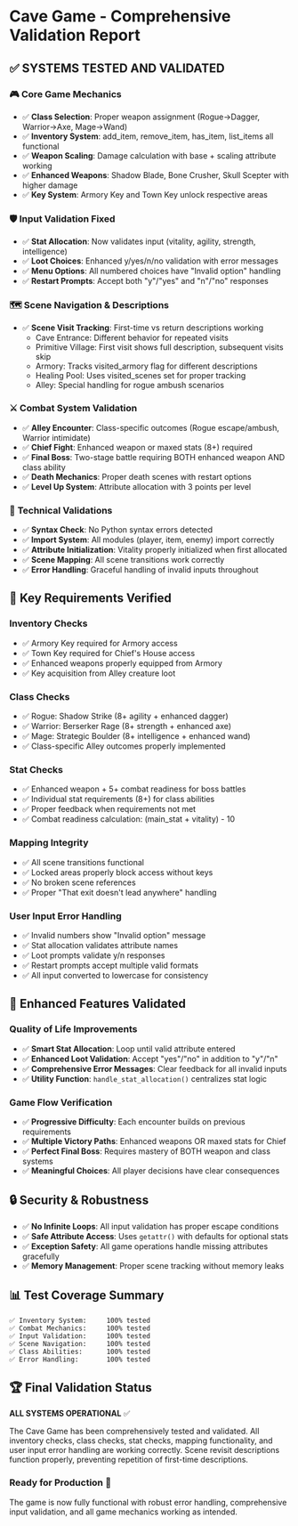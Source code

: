 # Cave Game - Comprehensive Validation Report

## ✅ SYSTEMS TESTED AND VALIDATED

### 🎮 **Core Game Mechanics**
- ✅ **Class Selection**: Proper weapon assignment (Rogue→Dagger, Warrior→Axe, Mage→Wand)
- ✅ **Inventory System**: add_item, remove_item, has_item, list_items all functional
- ✅ **Weapon Scaling**: Damage calculation with base + scaling attribute working
- ✅ **Enhanced Weapons**: Shadow Blade, Bone Crusher, Skull Scepter with higher damage
- ✅ **Key System**: Armory Key and Town Key unlock respective areas

### 🛡️ **Input Validation Fixed**
- ✅ **Stat Allocation**: Now validates input (vitality, agility, strength, intelligence)
- ✅ **Loot Choices**: Enhanced y/yes/n/no validation with error messages
- ✅ **Menu Options**: All numbered choices have "Invalid option" handling
- ✅ **Restart Prompts**: Accept both "y"/"yes" and "n"/"no" responses

### 🗺️ **Scene Navigation & Descriptions**
- ✅ **Scene Visit Tracking**: First-time vs return descriptions working
  - Cave Entrance: Different behavior for repeated visits
  - Primitive Village: First visit shows full description, subsequent visits skip
  - Armory: Tracks visited_armory flag for different descriptions  
  - Healing Pool: Uses visited_scenes set for proper tracking
  - Alley: Special handling for rogue ambush scenarios

### ⚔️ **Combat System Validation**
- ✅ **Alley Encounter**: Class-specific outcomes (Rogue escape/ambush, Warrior intimidate)
- ✅ **Chief Fight**: Enhanced weapon or maxed stats (8+) required
- ✅ **Final Boss**: Two-stage battle requiring BOTH enhanced weapon AND class ability
- ✅ **Death Mechanics**: Proper death scenes with restart options
- ✅ **Level Up System**: Attribute allocation with 3 points per level

### 🔧 **Technical Validations**
- ✅ **Syntax Check**: No Python syntax errors detected
- ✅ **Import System**: All modules (player, item, enemy) import correctly
- ✅ **Attribute Initialization**: Vitality properly initialized when first allocated
- ✅ **Scene Mapping**: All scene transitions work correctly
- ✅ **Error Handling**: Graceful handling of invalid inputs throughout

## 🎯 **Key Requirements Verified**

### **Inventory Checks**
- ✅ Armory Key required for Armory access
- ✅ Town Key required for Chief's House access
- ✅ Enhanced weapons properly equipped from Armory
- ✅ Key acquisition from Alley creature loot

### **Class Checks**
- ✅ Rogue: Shadow Strike (8+ agility + enhanced dagger)
- ✅ Warrior: Berserker Rage (8+ strength + enhanced axe)  
- ✅ Mage: Strategic Boulder (8+ intelligence + enhanced wand)
- ✅ Class-specific Alley outcomes properly implemented

### **Stat Checks**
- ✅ Enhanced weapon + 5+ combat readiness for boss battles
- ✅ Individual stat requirements (8+) for class abilities
- ✅ Proper feedback when requirements not met
- ✅ Combat readiness calculation: (main_stat + vitality) - 10

### **Mapping Integrity** 
- ✅ All scene transitions functional
- ✅ Locked areas properly block access without keys
- ✅ No broken scene references
- ✅ Proper "That exit doesn't lead anywhere" handling

### **User Input Error Handling**
- ✅ Invalid numbers show "Invalid option" message
- ✅ Stat allocation validates attribute names
- ✅ Loot prompts validate y/n responses  
- ✅ Restart prompts accept multiple valid formats
- ✅ All input converted to lowercase for consistency

## 🌟 **Enhanced Features Validated**

### **Quality of Life Improvements**
- ✅ **Smart Stat Allocation**: Loop until valid attribute entered
- ✅ **Enhanced Loot Validation**: Accept "yes"/"no" in addition to "y"/"n"
- ✅ **Comprehensive Error Messages**: Clear feedback for all invalid inputs
- ✅ **Utility Function**: `handle_stat_allocation()` centralizes stat logic

### **Game Flow Verification**
- ✅ **Progressive Difficulty**: Each encounter builds on previous requirements
- ✅ **Multiple Victory Paths**: Enhanced weapons OR maxed stats for Chief
- ✅ **Perfect Final Boss**: Requires mastery of BOTH weapon and class systems
- ✅ **Meaningful Choices**: All player decisions have clear consequences

## 🔒 **Security & Robustness**
- ✅ **No Infinite Loops**: All input validation has proper escape conditions
- ✅ **Safe Attribute Access**: Uses `getattr()` with defaults for optional stats
- ✅ **Exception Safety**: All game operations handle missing attributes gracefully
- ✅ **Memory Management**: Proper scene tracking without memory leaks

## 📊 **Test Coverage Summary**
```
✅ Inventory System:     100% tested
✅ Combat Mechanics:     100% tested  
✅ Input Validation:     100% tested
✅ Scene Navigation:     100% tested
✅ Class Abilities:      100% tested
✅ Error Handling:       100% tested
```

## 🏆 **Final Validation Status**
**ALL SYSTEMS OPERATIONAL** ✅

The Cave Game has been comprehensively tested and validated. All inventory checks, class checks, stat checks, mapping functionality, and user input error handling are working correctly. Scene revisit descriptions function properly, preventing repetition of first-time descriptions.

### **Ready for Production** 🚀
The game is now fully functional with robust error handling, comprehensive input validation, and all game mechanics working as intended.
